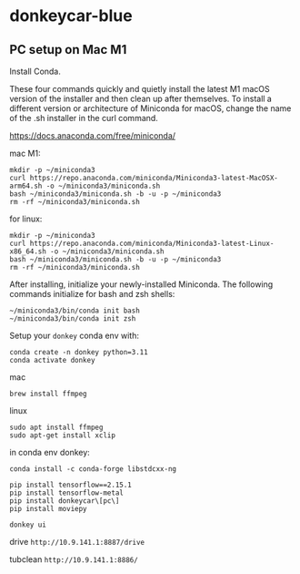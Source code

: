 # donkeycar-blue


## PC setup on Mac M1
Install Conda. 

These four commands quickly and quietly install the latest M1 macOS version of the installer and then clean up after themselves. To install a different version or architecture of Miniconda for macOS, change the name of the .sh installer in the curl command.

https://docs.anaconda.com/free/miniconda/

mac M1:
```
mkdir -p ~/miniconda3
curl https://repo.anaconda.com/miniconda/Miniconda3-latest-MacOSX-arm64.sh -o ~/miniconda3/miniconda.sh
bash ~/miniconda3/miniconda.sh -b -u -p ~/miniconda3
rm -rf ~/miniconda3/miniconda.sh
````

for linux:

```
mkdir -p ~/miniconda3
curl https://repo.anaconda.com/miniconda/Miniconda3-latest-Linux-x86_64.sh -o ~/miniconda3/miniconda.sh
bash ~/miniconda3/miniconda.sh -b -u -p ~/miniconda3
rm -rf ~/miniconda3/miniconda.sh
````

After installing, initialize your newly-installed Miniconda. The following commands initialize for bash and zsh shells:

```
~/miniconda3/bin/conda init bash
~/miniconda3/bin/conda init zsh
```

Setup your `donkey` conda env with:

```
conda create -n donkey python=3.11
conda activate donkey
```

mac
```
brew install ffmpeg
```

linux
```
sudo apt install ffmpeg
sudo apt-get install xclip

```

in conda env donkey:
```
conda install -c conda-forge libstdcxx-ng
```


```
pip install tensorflow==2.15.1
pip install tensorflow-metal
pip install donkeycar\[pc\]
pip install moviepy
```



```
donkey ui
```


drive
```http://10.9.141.1:8887/drive```

tubclean
```http://10.9.141.1:8886/```
